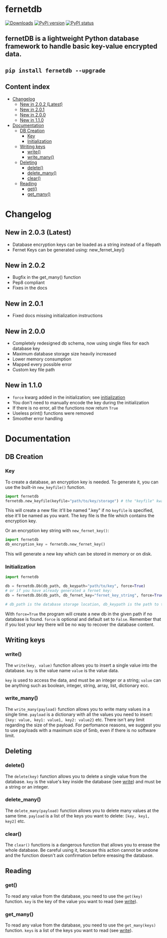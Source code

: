 <h1>fernetdb</h1>

[![Downloads](https://static.pepy.tech/personalized-badge/fernetdb?period=total&units=none&left_color=grey&right_color=blue&left_text=Downloads)](https://pypi.org/project/fernetdb) [![PyPi version](https://badgen.net/pypi/v/fernetdb/)](https://pypi.org/project/fernetdb) [![PyPI status](https://img.shields.io/pypi/status/fernetdb.svg)](https://pypi.python.org/pypi/fernetdb/)


## fernetDB is a lightweight Python database framework to handle basic key-value encrypted data.
## `pip install fernetdb --upgrade`


## Content index

- [Changelog](#changelog)
  - [New in 2.0.2 (Latest)](#new-in-202-latest)
  - [New in 2.0.1](#new-in-201)
  - [New in 2.0.0](#new-in-200)
  - [New in 1.1.0](#new-in-110)
- [Documentation](#documentation)
  - [DB Creation](#db-creation)
    - [Key](#key)
    - [Initialization](#initialization)
  - [Writing keys](#writing-keys)
    - [write()](#write)
    - [write\_many()](#write_many)
  - [Deleting](#deleting)
    - [delete()](#delete)
    - [delete\_many()](#delete_many)
    - [clear()](#clear)
  - [Reading](#reading)
    - [get()](#get)
    - [get\_many()](#get_many)


# Changelog

## New in 2.0.3 (Latest)
- Database encryption keys can be loaded as a string instead of a filepath
- Fernet Keys can be generated using: new_fernet_key()
## New in 2.0.2
-  Bugfix in the get_many() function
-  Pep8 compliant
-  Fixes in the docs
## New in 2.0.1
-  Fixed docs missing initialization instructions

## New in 2.0.0
-  Completely redesigned db schema, now using single files for each database key
-  Maximum database storage size heavily increased
-  Lower memory consumption
-  Mapped every possible error
-  Custom key file path

## New in 1.1.0
-  `force` kwarg added in the initialization; see [initialization](#Initialization)
-  You don't need to manually encode the key during the initialization
-  If there is no error, all the functions now return `True`
-  Useless print() functions were removed
-  Smoother error handling


# Documentation



## DB Creation
### Key
To create a database, an encryption key is needed. To generate it, you can use the built-in `new_keyfile()` function.
```py
import fernetdb
fernetdb.new_keyfile(keyfile="path/to/key/storage") # the "keyfile" kwarg is optional and default set to ".key".
```
This will create a new file: it'll be named ".key" if no `keyfile` is specified, else it'll be named as you want.
The key file is the file which contains the encryption key.

Or an encryption key string with `new_fernet_key()`:
```py
import fernetdb
db_encryption_key = fernetdb.new_fernet_key()
```
This will generate a new key which can be stored in memory or on disk.




### Initialization
```py
import fernetdb

db = fernetdb.Db(db_path, db_keypath="path/to/key", force=True)
# or if you have already generated a fernet key:
db = fernetdb.Db(db_path, db_fernet_key="fernet_key_string", force=True)

# db_path is the database storage location, db_keypath is the path to the key file and force is described below.
```
With `force=True` the program will create a new db in the given path if no database is found. `force` is optional and default set to `False`.
Remember that if you lost your key there will be no way to recover the database content.



## Writing keys
### write()
The `write(key, value)` function allows you to insert a single value into the database.
`key` is the value name
`value` is the value data.

`key` is used to access the data, and must be an integer or a string;
`value` can be anything such as boolean, integer, string, array, list, dictionary ecc.

### write_many()
The `write_many(payload)` function allows you to write many values in a single time. 
`payload` is a dictionary with all the values you need to insert:
`{key: value, key1: value1, key2: value2}` etc.
There isn't any limit regarding the size of the payload. For perfomance reasons, we suggest you to use payloads with a maximum size of 5mb, even if there is no software limit.



## Deleting
### delete()
The `delete(key)` function allows you to delete a single value from the database.
`key` is the value's key inside the database (see [write](#writing)) and must be a string or an integer. 

### delete_many()
The `delete_many(payload)` function allows you to delete many values at the same time.
`payload` is a list of the keys you want to delete:
`[key, key1, key2]` etc. 

### clear()
The `clear()` functions is a dangerous function that allows you to erease the whole database. 
Be careful using it, because this action cannot be undone and the function doesn't ask confirmation before ereasing the database.



## Reading
### get()
To read any value from the database, you need to use the `get(key)` function.
`key` is the key of the value you want to read (see [write](#writing)).

### get_many()
To read any value from the database, you need to use the `get_many(keys)` function.
`keys` is a list of the keys you want to read (see [write](#writing)).
